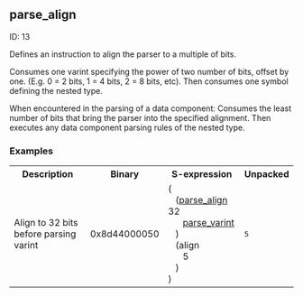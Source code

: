 ## parse_align

ID: 13

Defines an instruction to align the parser to a multiple of bits.

Consumes one varint specifying the power of two number of bits, offset by one. (E.g. 0 = 2 bits, 1 = 4 bits, 2 = 8 bits, etc). Then consumes one symbol defining the nested type.

When encountered in the parsing of a data component: Consumes the least number of bits that bring the parser into the specified alignment. Then executes any data component parsing rules of the nested type.

### Examples

<table><tr><th>Description</th><th>Binary</th><th>S-expression</th><th>Unpacked</th></tr><tr><td>Align to 32 bits before parsing varint</td><td>0x8d44000050</td><td>(<br>&nbsp;&nbsp;&nbsp;(<a href="./parse_align.md">parse_align</a> 32 <br>&nbsp;&nbsp;&nbsp;&nbsp;&nbsp;&nbsp;<a href="./parse_varint.md">parse_varint</a><br>&nbsp;&nbsp;&nbsp;) <br>&nbsp;&nbsp;&nbsp;(align <br>&nbsp;&nbsp;&nbsp;&nbsp;&nbsp;&nbsp;5<br>&nbsp;&nbsp;&nbsp;)<br>)</td><td><pre>5</pre></td></table>